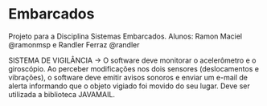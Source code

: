 # Embarcados
Projeto para a Disciplina Sistemas Embarcados.
Alunos: Ramon Maciel @ramonmsp e Randler Ferraz @randler

SISTEMA DE VIGILÂNCIA → O software deve monitorar o acelerômetro e o giroscópio. Ao perceber modificações
nos dois sensores (deslocamentos e vibrações), o software deve emitir avisos sonoros e enviar um e-mail de alerta
informando que o objeto vigiado foi movido do seu lugar. Deve ser utilizada a biblioteca JAVAMAIL.
